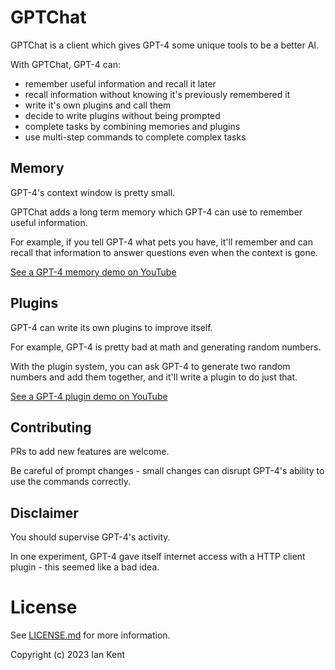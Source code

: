GPTChat
=======

GPTChat is a client which gives GPT-4 some unique tools to be a better AI.

With GPTChat, GPT-4 can:
* remember useful information and recall it later
* recall information without knowing it's previously remembered it
* write it's own plugins and call them
* decide to write plugins without being prompted
* complete tasks by combining memories and plugins
* use multi-step commands to complete complex tasks

## Memory

GPT-4's context window is pretty small.

GPTChat adds a long term memory which GPT-4 can use to remember useful information.

For example, if you tell GPT-4 what pets you have, it'll remember and can recall that information to answer questions even when the context is gone.

[See a GPT-4 memory demo on YouTube](https://www.youtube.com/watch?v=PUFZdM1nSTI)

## Plugins

GPT-4 can write its own plugins to improve itself.

For example, GPT-4 is pretty bad at math and generating random numbers.

With the plugin system, you can ask GPT-4 to generate two random numbers and add them together, and it'll write a plugin to do just that.

[See a GPT-4 plugin demo on YouTube](https://www.youtube.com/watch?v=o7M-XH6tMhc)

## Contributing

PRs to add new features are welcome.

Be careful of prompt changes - small changes can disrupt GPT-4's ability to use the commands correctly.

## Disclaimer

You should supervise GPT-4's activity.

In one experiment, GPT-4 gave itself internet access with a HTTP client plugin - this seemed like a bad idea. 

# License

See [LICENSE.md](LICENSE.md) for more information.

Copyright (c) 2023 Ian Kent